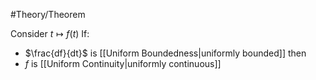 #Theory/Theorem 

Consider $t \mapsto f(t)$
If:
- $\frac{df}{dt}$ is [[Uniform Boundedness|uniformly bounded]]
then
- $f$ is [[Uniform Continuity|uniformly continuous]]



